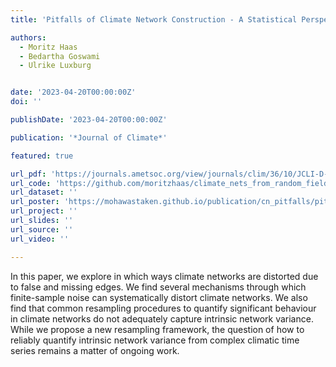 ```yaml
---
title: 'Pitfalls of Climate Network Construction - A Statistical Perspective'

authors:
  - Moritz Haas
  - Bedartha Goswami
  - Ulrike Luxburg


date: '2023-04-20T00:00:00Z'
doi: ''

publishDate: '2023-04-20T00:00:00Z'

publication: '*Journal of Climate*'

featured: true

url_pdf: 'https://journals.ametsoc.org/view/journals/clim/36/10/JCLI-D-22-0549.1.xml?tab_body=pdf'
url_code: 'https://github.com/moritzhaas/climate_nets_from_random_fields'
url_dataset: ''
url_poster: 'https://mohawastaken.github.io/publication/cn_pitfalls/pitfalls_cn_poster_egu23.pdf'
url_project: ''
url_slides: ''
url_source: ''
url_video: ''

---
```


In this paper, we explore in which ways climate networks are distorted due to false and missing edges. We find several mechanisms through which finite-sample noise can systematically distort climate networks. We also find that common resampling procedures to quantify significant behaviour in climate networks do not adequately capture intrinsic network variance. While we propose a new resampling framework, the question of how to reliably quantify intrinsic network variance from complex climatic time series remains a matter of ongoing work.